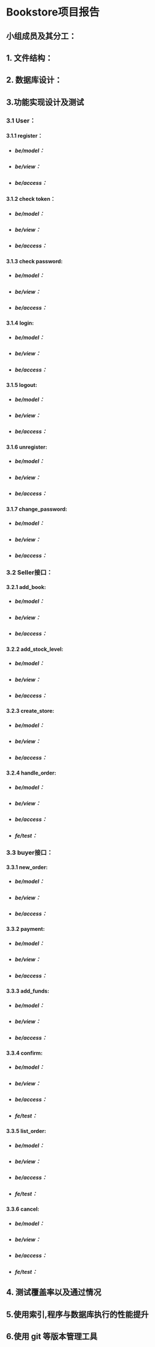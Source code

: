 # Bookstore项目报告

## 小组成员及其分工：

## 1. 文件结构：

## 2. 数据库设计：

## 3.功能实现设计及测试

### 3.1  User：

#### 3.1.1 register：

- ##### be/model：

  

- ##### be/view：

  

- ##### be/access：

  

#### 3.1.2 check token：
- ##### be/model：

  

- ##### be/view：

  

- ##### be/access：

  

#### 3.1.3 check password:
- ##### be/model：

  

- ##### be/view：

  

- ##### be/access：

  

#### 3.1.4 login:
- ##### be/model：

  

- ##### be/view：

  

- ##### be/access：

  

#### 3.1.5 logout:
- ##### be/model：

  

- ##### be/view：

  

- ##### be/access：

  

#### 3.1.6 unregister:
- ##### be/model：

  

- ##### be/view：

  

- ##### be/access：

  

#### 3.1.7 change_password:
- ##### be/model：

  

- ##### be/view：

  

- ##### be/access：

  

### 3.2  Seller接口：

#### 3.2.1 add_book:
- ##### be/model：

  

- ##### be/view：

  

- ##### be/access：

  

#### 3.2.2 add_stock_level:
- ##### be/model：

  

- ##### be/view：

  

- ##### be/access：

  

#### 3.2.3 create_store:
- ##### be/model：

  

- ##### be/view：

  

- ##### be/access：

  

#### 3.2.4 handle_order:
- ##### be/model：

  

- ##### be/view：

  

- ##### be/access：

  

- ##### fe/test：

  

### 3.3  buyer接口：

#### 3.3.1 new_order:
- ##### be/model：

  

- ##### be/view：

  

- ##### be/access：

  

#### 3.3.2 payment:
- ##### be/model：

  

- ##### be/view：

  

- ##### be/access：

  

#### 3.3.3 add_funds:
- ##### be/model：

  

- ##### be/view：

  

- ##### be/access：

  

#### 3.3.4 confirm:
- ##### be/model：

  

- ##### be/view：

  

- ##### be/access：

  

- ##### fe/test：

  

#### 3.3.5 list_order:
- ##### be/model：

  

- ##### be/view：

  

- ##### be/access：

  

- ##### fe/test：

  

#### 3.3.6 cancel:
- ##### be/model：

  

- ##### be/view：

  

- ##### be/access：

  

- ##### fe/test：

  

## 4. 测试覆盖率以及通过情况

## 5.使用索引,程序与数据库执行的性能提升

## 6.使用 git 等版本管理工具
